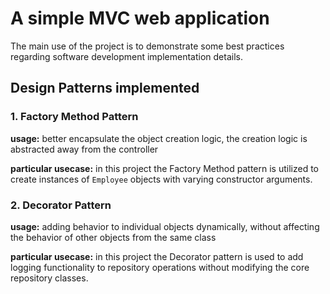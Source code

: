 ﻿# A simple MVC web application

The main use of the project is to demonstrate some best practices regarding software development implementation details.

## Design Patterns implemented

### 1. Factory Method Pattern

**usage:** better encapsulate the object creation logic, the creation logic is abstracted away from the controller

**particular usecase:** in this project the Factory Method pattern is utilized to create instances of `Employee` objects with varying constructor arguments.

### 2. Decorator Pattern

**usage:** adding behavior to individual objects dynamically, without affecting the behavior of other objects from the same class

**particular usecase:** in this project the Decorator pattern is used to add logging functionality to repository operations without modifying the core repository classes.
